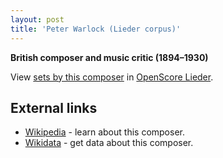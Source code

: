 ```yaml
---
layout: post
title: 'Peter Warlock (Lieder corpus)'
---
```


__British composer and music critic (1894–1930)__

View [sets by this composer] in [OpenScore Lieder].

[sets by this composer]: https://musescore.com/openscore-lieder-corpus/sets?order=title&text=Warlock,+Peter
[OpenScore Lieder]: https://musescore.com/openscore-lieder-corpus

## External links

- [Wikipedia] - learn about this composer.
- [Wikidata] - get data about this composer.

[Wikipedia]: https://en.wikipedia.org/wiki/Peter_Warlock
[Wikidata]: https://www.wikidata.org/wiki/Q934413
